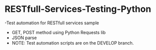 # RESTfull-Services-Testing-Python
-Test automation for RESTfull services sample 
- GET, POST method using Python Requests lib
- JSON parse
- NOTE: Test automation scripts are on the DEVELOP branch.
